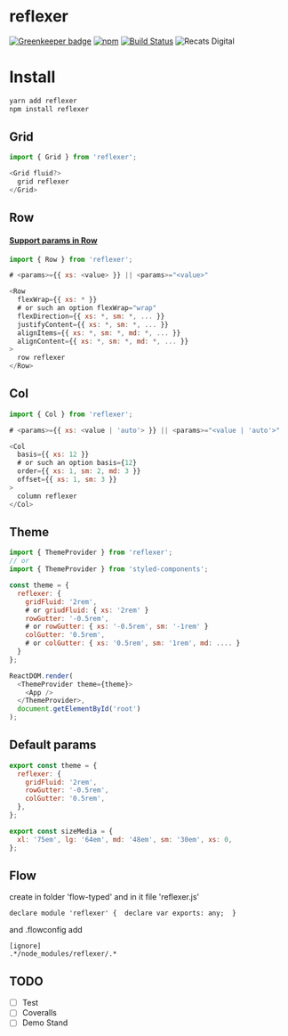 # reflexer

[![Greenkeeper badge](https://badges.greenkeeper.io/stk-dmitry/reflexer.svg)](https://greenkeeper.io/)
[![npm](https://img.shields.io/npm/v/reflexer.svg)](https://www.npmjs.com/package/reflexer)
[![Build Status](https://travis-ci.org/stk-dmitry/reflexer.svg?branch=master)](https://travis-ci.org/stk-dmitry/reflexer)
![Recats Digital](https://img.shields.io/badge/recats-digital-1abc9c.svg?style=flat)

# Install
```sh
yarn add reflexer
npm install reflexer
```

## Grid
```js
import { Grid } from 'reflexer';

<Grid fluid?>
  grid reflexer
</Grid>
```

## Row
#### [Support params in Row](https://github.com/stk-dmitry/reflexer/blob/master/src/Row/const.js)

```js
import { Row } from 'reflexer';

# <params>={{ xs: <value> }} || <params>="<value>"

<Row
  flexWrap={{ xs: * }}
  # or such an option flexWrap="wrap"
  flexDirection={{ xs: *, sm: *, ... }}
  justifyContent={{ xs: *, sm: *, ... }}
  alignItems={{ xs: *, sm: *, md: *, ... }}
  alignContent={{ xs: *, sm: *, md: *, ... }}
>
  row reflexer
</Row>
```

## Col
```js
import { Col } from 'reflexer';

# <params>={{ xs: <value | 'auto'> }} || <params>="<value | 'auto'>"

<Col
  basis={{ xs: 12 }}
  # or such an option basis={12}
  order={{ xs: 1, sm: 2, md: 3 }}
  offset={{ xs: 1, sm: 3 }}
>
  column reflexer
</Col>
```


## Theme
```js
import { ThemeProvider } from 'reflexer';
// or
import { ThemeProvider } from 'styled-components';

const theme = {
  reflexer: {
    gridFluid: '2rem',
    # or griudFluid: { xs: '2rem' }
    rowGutter: '-0.5rem',
    # or rowGutter: { xs: '-0.5rem', sm: '-1rem' }
    colGutter: '0.5rem',
    # or colGutter: { xs: '0.5rem', sm: '1rem', md: .... }
  }
};

ReactDOM.render(
  <ThemeProvider theme={theme}>
    <App />
  </ThemeProvider>,
  document.getElementById('root')
);
```


## Default params
```js
export const theme = {
  reflexer: {
    gridFluid: '2rem',
    rowGutter: '-0.5rem',
    colGutter: '0.5rem',
  },
};

export const sizeMedia = {
  xl: '75em', lg: '64em', md: '48em', sm: '30em', xs: 0,
};
```

## Flow
create in folder 'flow-typed' and in it file 'reflexer.js'
```
declare module 'reflexer' {  declare var exports: any;  }
```
and .flowconfig add
```
[ignore]
.*/node_modules/reflexer/.*
```

## TODO
- [ ] Test
- [ ] Coveralls
- [ ] Demo Stand
